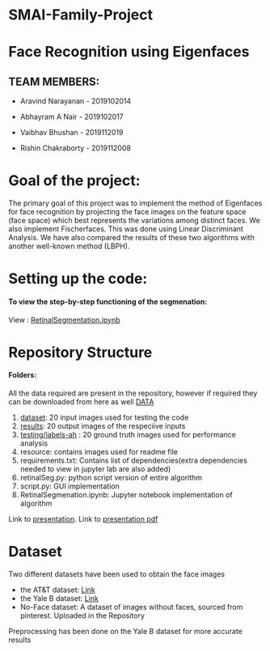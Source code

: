 # SMAI-Family-Project

# Face Recognition using Eigenfaces
##  TEAM MEMBERS:

- Aravind Narayanan - 2019102014

- Abhayram A Nair  - 2019102017

- Vaibhav Bhushan - 2019112019

- Rishin Chakraborty - 2019112008

#  Goal of the project:

The primary goal of this project was to implement the method of Eigenfaces for face recognition by projecting the face images on the feature space (face space) which best represents the variations among distinct faces. We also implement Fischerfaces. This was done using Linear Discriminant Analysis. We have also compared the results of these two algorithms with another well-known method (LBPH).  

#  Setting up the code:
#### To view the step-by-step functioning of the segmenation:
  
View : [RetinalSegmentation.ipynb](https://github.com/Digital-Image-Processing-IIITH/dip-project-society/blob/main/RetinalSegmentation.ipynb "RetinalSegmentation.ipynb")

#  Repository Structure
#### Folders:
All the data required are present in the repository, however if required they can be downloaded from here as well [DATA](https://iiitaphyd-my.sharepoint.com/personal/abhayram_a_students_iiit_ac_in/_layouts/15/onedrive.aspx?id=%2Fpersonal%2Fabhayram%5Fa%5Fstudents%5Fiiit%5Fac%5Fin%2FDocuments%2FDIP%20Project "DATA")
1. [dataset](https://github.com/Digital-Image-Processing-IIITH/dip-project-society/tree/main/dataset "dataset"): 20 input images used for testing the code
2. [results](https://github.com/Digital-Image-Processing-IIITH/dip-project-society/tree/main/results "results"): 20 output images of the respeciive inputs
3. [testing/labels-ah](https://github.com/Digital-Image-Processing-IIITH/dip-project-society/tree/main/testing/labels-ah "This path skips through empty directories") : 20 ground truth images used for performance analysis
4. resource: contains images used for readme file
5. requirements.txt: Contains list of dependencies(extra dependencies needed to view in jupyter lab are also added)
6. retinalSeg.py: python script version of entire algorithm
7. script.py: GUI implementation
8. RetinalSegmenation.ipynb: Jupyter notebook implementation of algorithm

Link to [presentation](https://github.com/Digital-Image-Processing-IIITH/dip-project-society/blob/main/DIP%20PROJECT%20-%20Society.pptx "presentation"). Link to [presentation pdf](https://github.com/Digital-Image-Processing-IIITH/dip-project-society/blob/main/DIP%20PROJECT%20-%20Society.pdf "presentation pdf")

# Dataset
Two different datasets have been used to obtain the face images
- the AT&T dataset: [Link](https://www.kaggle.com/kasikrit/att-database-of-faces)
- the Yale B dataset: [Link](http://vision.ucsd.edu/~iskwak/ExtYaleDatabase/ExtYaleB.html)
- No-Face dataset: A dataset of images without faces, sourced from pinterest. Uploaded in the Repository

Preprocessing has been done on the Yale B dataset for more accurate results
